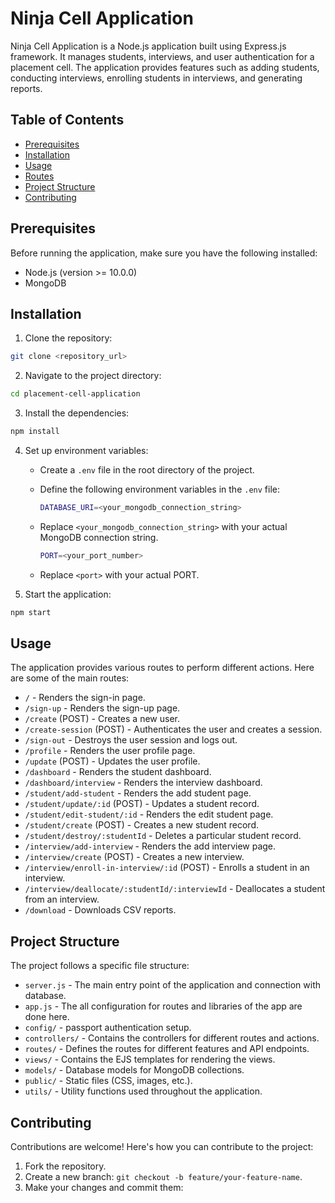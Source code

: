 # Ninja Cell Application

Ninja Cell Application is a Node.js application built using Express.js framework. It manages students, interviews, and user authentication for a placement cell. The application provides features such as adding students, conducting interviews, enrolling students in interviews, and generating reports.

## Table of Contents

- [Prerequisites](#prerequisites)
- [Installation](#installation)
- [Usage](#usage)
- [Routes](#routes)
- [Project Structure](#project-structure)
- [Contributing](#contributing)

## Prerequisites

Before running the application, make sure you have the following installed:

- Node.js (version >= 10.0.0)
- MongoDB

## Installation

1. Clone the repository:

```bash
git clone <repository_url>
```

2. Navigate to the project directory:

```bash
cd placement-cell-application
```

3. Install the dependencies:

```bash
npm install
```

4. Set up environment variables:
   
   - Create a `.env` file in the root directory of the project.
   - Define the following environment variables in the `.env` file:
   
     ```bash
     DATABASE_URI=<your_mongodb_connection_string>
     ```
   
   - Replace `<your_mongodb_connection_string>` with your actual MongoDB connection string.

     ```bash
     PORT=<your_port_number>
     ```
   
   - Replace `<port>` with your actual PORT.
   
5. Start the application:

```bash
npm start
```

## Usage

The application provides various routes to perform different actions. Here are some of the main routes:

- `/` - Renders the sign-in page.
- `/sign-up` - Renders the sign-up page.
- `/create` (POST) - Creates a new user.
- `/create-session` (POST) - Authenticates the user and creates a session.
- `/sign-out` - Destroys the user session and logs out.
- `/profile` - Renders the user profile page.
- `/update` (POST) - Updates the user profile.
- `/dashboard` - Renders the student dashboard.
- `/dashboard/interview` - Renders the interview dashboard.
- `/student/add-student` - Renders the add student page.
- `/student/update/:id` (POST) - Updates a student record.
- `/student/edit-student/:id` - Renders the edit student page.
- `/student/create` (POST) - Creates a new student record.
- `/student/destroy/:studentId` - Deletes a particular student record.
- `/interview/add-interview` - Renders the add interview page.
- `/interview/create` (POST) - Creates a new interview.
- `/interview/enroll-in-interview/:id` (POST) - Enrolls a student in an interview.
- `/interview/deallocate/:studentId/:interviewId` - Deallocates a student from an interview.
- `/download` - Downloads CSV reports.

## Project Structure

The project follows a specific file structure:

- `server.js` - The main entry point of the application and connection with database.
- `app.js` - The all configuration for routes and libraries of the app are done here.
- `config/` - passport authentication setup.
- `controllers/` - Contains the controllers for different routes and actions.
- `routes/` - Defines the routes for different features and API endpoints.
- `views/` - Contains the EJS templates for rendering the views.
- `models/` - Database models for MongoDB collections.
- `public/` - Static files (CSS, images, etc.).
- `utils/` - Utility functions used throughout the application.

## Contributing

Contributions are welcome! Here's how you can contribute to the project:

1. Fork the repository.
2. Create a new branch: `git checkout -b feature/your-feature-name`.
3. Make your changes and commit them: